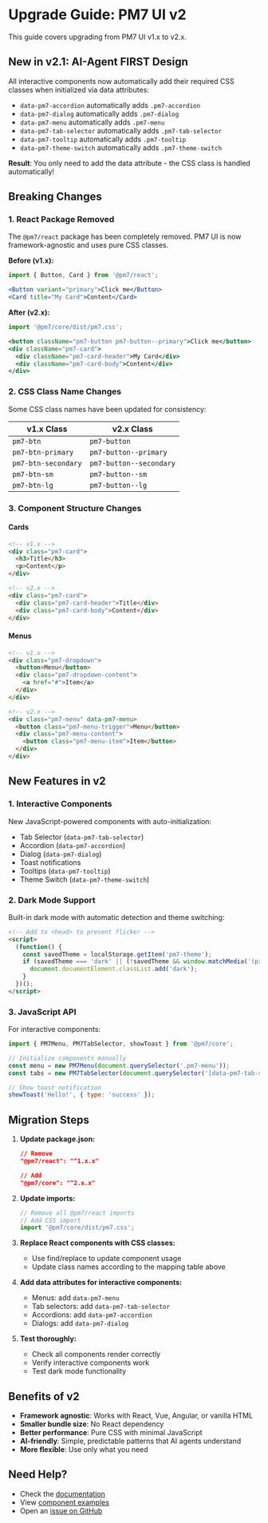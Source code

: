 # Upgrade Guide: PM7 UI v2

This guide covers upgrading from PM7 UI v1.x to v2.x.

## New in v2.1: AI-Agent FIRST Design

All interactive components now automatically add their required CSS classes when initialized via data attributes:
- `data-pm7-accordion` automatically adds `.pm7-accordion`
- `data-pm7-dialog` automatically adds `.pm7-dialog`
- `data-pm7-menu` automatically adds `.pm7-menu`
- `data-pm7-tab-selector` automatically adds `.pm7-tab-selector`
- `data-pm7-tooltip` automatically adds `.pm7-tooltip`
- `data-pm7-theme-switch` automatically adds `.pm7-theme-switch`

**Result**: You only need to add the data attribute - the CSS class is handled automatically!

## Breaking Changes

### 1. React Package Removed

The `@pm7/react` package has been completely removed. PM7 UI is now framework-agnostic and uses pure CSS classes.

**Before (v1.x):**
```jsx
import { Button, Card } from '@pm7/react';

<Button variant="primary">Click me</Button>
<Card title="My Card">Content</Card>
```

**After (v2.x):**
```jsx
import '@pm7/core/dist/pm7.css';

<button className="pm7-button pm7-button--primary">Click me</button>
<div className="pm7-card">
  <div className="pm7-card-header">My Card</div>
  <div className="pm7-card-body">Content</div>
</div>
```

### 2. CSS Class Name Changes

Some CSS class names have been updated for consistency:

| v1.x Class | v2.x Class |
|------------|------------|
| `pm7-btn` | `pm7-button` |
| `pm7-btn-primary` | `pm7-button--primary` |
| `pm7-btn-secondary` | `pm7-button--secondary` |
| `pm7-btn-sm` | `pm7-button--sm` |
| `pm7-btn-lg` | `pm7-button--lg` |

### 3. Component Structure Changes

#### Cards
```html
<!-- v1.x -->
<div class="pm7-card">
  <h3>Title</h3>
  <p>Content</p>
</div>

<!-- v2.x -->
<div class="pm7-card">
  <div class="pm7-card-header">Title</div>
  <div class="pm7-card-body">Content</div>
</div>
```

#### Menus
```html
<!-- v1.x -->
<div class="pm7-dropdown">
  <button>Menu</button>
  <div class="pm7-dropdown-content">
    <a href="#">Item</a>
  </div>
</div>

<!-- v2.x -->
<div class="pm7-menu" data-pm7-menu>
  <button class="pm7-menu-trigger">Menu</button>
  <div class="pm7-menu-content">
    <button class="pm7-menu-item">Item</button>
  </div>
</div>
```

## New Features in v2

### 1. Interactive Components

New JavaScript-powered components with auto-initialization:
- Tab Selector (`data-pm7-tab-selector`)
- Accordion (`data-pm7-accordion`)
- Dialog (`data-pm7-dialog`)
- Toast notifications
- Tooltips (`data-pm7-tooltip`)
- Theme Switch (`data-pm7-theme-switch`)

### 2. Dark Mode Support

Built-in dark mode with automatic detection and theme switching:
```html
<!-- Add to <head> to prevent flicker -->
<script>
  (function() {
    const savedTheme = localStorage.getItem('pm7-theme');
    if (savedTheme === 'dark' || (!savedTheme && window.matchMedia('(prefers-color-scheme: dark)').matches)) {
      document.documentElement.classList.add('dark');
    }
  })();
</script>
```

### 3. JavaScript API

For interactive components:
```javascript
import { PM7Menu, PM7TabSelector, showToast } from '@pm7/core';

// Initialize components manually
const menu = new PM7Menu(document.querySelector('.pm7-menu'));
const tabs = new PM7TabSelector(document.querySelector('[data-pm7-tab-selector]'));

// Show toast notification
showToast('Hello!', { type: 'success' });
```

## Migration Steps

1. **Update package.json:**
   ```json
   // Remove
   "@pm7/react": "^1.x.x"
   
   // Add
   "@pm7/core": "^2.x.x"
   ```

2. **Update imports:**
   ```javascript
   // Remove all @pm7/react imports
   // Add CSS import
   import '@pm7/core/dist/pm7.css';
   ```

3. **Replace React components with CSS classes:**
   - Use find/replace to update component usage
   - Update class names according to the mapping table above

4. **Add data attributes for interactive components:**
   - Menus: add `data-pm7-menu`
   - Tab selectors: add `data-pm7-tab-selector`
   - Accordions: add `data-pm7-accordion`
   - Dialogs: add `data-pm7-dialog`

5. **Test thoroughly:**
   - Check all components render correctly
   - Verify interactive components work
   - Test dark mode functionality

## Benefits of v2

- **Framework agnostic**: Works with React, Vue, Angular, or vanilla HTML
- **Smaller bundle size**: No React dependency
- **Better performance**: Pure CSS with minimal JavaScript
- **AI-friendly**: Simple, predictable patterns that AI agents understand
- **More flexible**: Use only what you need

## Need Help?

- Check the [documentation](https://pm7-ui.dev)
- View [component examples](https://pm7-ui.dev/components)
- Open an [issue on GitHub](https://github.com/patrickmast/pm7-ui/issues)
